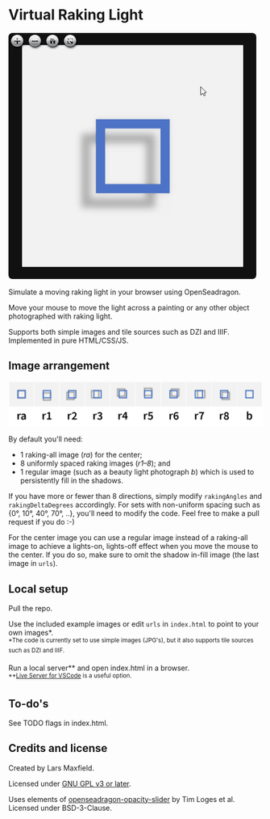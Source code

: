 # Virtual Raking Light

![Animation of the virtual raking light using the included example images](animation.gif)

Simulate a moving raking light in your browser using OpenSeadragon.

Move your mouse to move the light across a painting or any other object photographed with raking light. 

Supports both simple images and tile sources such as DZI and IIIF. Implemented in pure HTML/CSS/JS.

## Image arrangement

![Default arrangement of images for reference.](reference.png)

By default you'll need:
- 1 raking-all image (*ra*) for the center; 
- 8 uniformly spaced raking images (*r1–8*); and 
- 1 regular image (such as a beauty light photograph *b*) which is used to persistently fill in the shadows.

If you have more or fewer than 8 directions, simply modify `rakingAngles` and `rakingDeltaDegrees` accordingly. For sets with non-uniform spacing such as {0°, 10°, 40°, 70°, ..}, you'll need to modify the code. Feel free to make a pull request if you do :-)

For the center image you can use a regular image instead of a raking-all image to achieve a lights-on, lights-off effect when you move the mouse to the center. If you do so, make sure to omit the shadow in-fill image (the last image in `urls`).

## Local setup

Pull the repo.

Use the included example images or edit `urls` in `index.html` to point to your own images*.
<br>
<sup>*The code is currently set to use simple images (JPG's), but it also supports tile sources such as DZI and IIIF.</sup>

Run a local server** and open index.html in a browser.
<br>
<sup>**[Live Server for VSCode](https://marketplace.visualstudio.com/items?itemName=ritwickdey.LiveServer) is a useful option.</sup>

## To-do's

See TODO flags in index.html.

## Credits and license

Created by Lars Maxfield.

Licensed under [GNU GPL v3 or later](https://www.gnu.org/licenses/gpl-3.0.en.html).

Uses elements of [openseadragon-opacity-slider](https://github.com/WasMachenSachen/openseadragon-opacity-slider) by Tim Loges et al. Licensed under BSD-3-Clause. 
